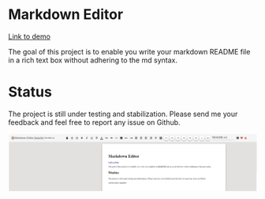 

# Markdown Editor

[Link to demo](https://mdedit4.firebaseapp.com/)

The goal of this project is to enable you write your markdown README file in a rich text box without adhering to the md syntax.

# Status
The project is still under testing and stabilization. Please send me your feedback and feel free to report any issue on Github.


![alt text](imgs/current_state.png "Current State")
